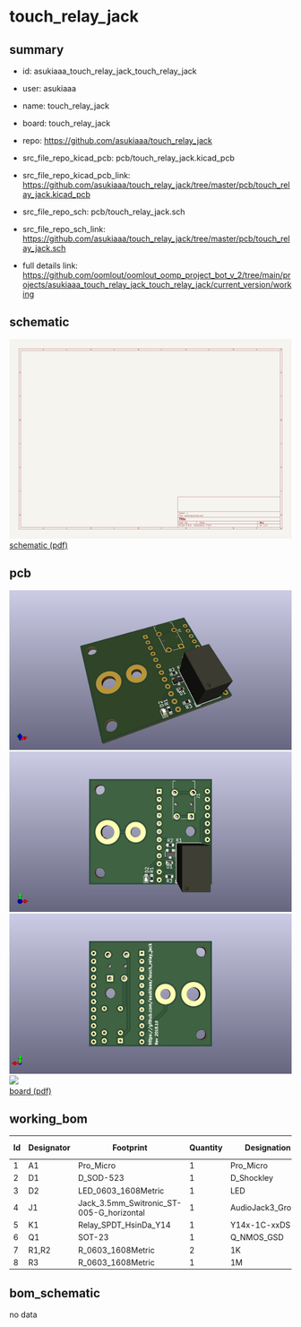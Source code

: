# touch_relay_jack
 
## summary 
* id: asukiaaa_touch_relay_jack_touch_relay_jack
* user: asukiaaa
* name: touch_relay_jack
* board: touch_relay_jack
* repo: https://github.com/asukiaaa/touch_relay_jack
* src_file_repo_kicad_pcb: pcb/touch_relay_jack.kicad_pcb
* src_file_repo_kicad_pcb_link: https://github.com/asukiaaa/touch_relay_jack/tree/master/pcb/touch_relay_jack.kicad_pcb


* src_file_repo_sch: pcb/touch_relay_jack.sch
* src_file_repo_sch_link: https://github.com/asukiaaa/touch_relay_jack/tree/master/pcb/touch_relay_jack.sch
* full details link: https://github.com/oomlout/oomlout_oomp_project_bot_v_2/tree/main/projects/asukiaaa_touch_relay_jack_touch_relay_jack/current_version/working  

## schematic  
![](working_schematic_600.png)  
[schematic (pdf)](working_schematic.pdf) 






















## pcb  
![](working_3d_600.png) 
![](working_3d_front_600.png)  
![](working_3d_back_600.png)  
![](working_600.png)  
[board (pdf)](working.pdf)  

## working_bom
| Id | Designator | Footprint | Quantity | Designation | Supplier and ref |  | None | 
| --- | --- | --- | --- | --- | --- | --- | --- | 
| 1 | A1 | Pro_Micro | 1 | Pro_Micro |  |  | [''] | 
| 2 | D1 | D_SOD-523 | 1 | D_Shockley |  |  | [''] | 
| 3 | D2 | LED_0603_1608Metric | 1 | LED |  |  | [''] | 
| 4 | J1 | Jack_3.5mm_Switronic_ST-005-G_horizontal | 1 | AudioJack3_Ground |  |  | [''] | 
| 5 | K1 | Relay_SPDT_HsinDa_Y14 | 1 | Y14x-1C-xxDS |  |  | [''] | 
| 6 | Q1 | SOT-23 | 1 | Q_NMOS_GSD |  |  | [''] | 
| 7 | R1,R2 | R_0603_1608Metric | 2 | 1K |  |  | [''] | 
| 8 | R3 | R_0603_1608Metric | 1 | 1M |  |  | [''] | 


## bom_schematic
no data


